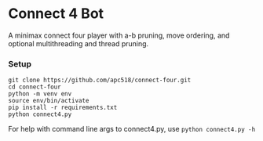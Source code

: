 # Connect 4 Bot

A minimax connect four player with a-b pruning, move ordering, and
optional multithreading and thread pruning.

### Setup

```
git clone https://github.com/apc518/connect-four.git
cd connect-four
python -m venv env
source env/bin/activate
pip install -r requirements.txt
python connect4.py
```

For help with command line args to connect4.py, use `python connect4.py -h`
